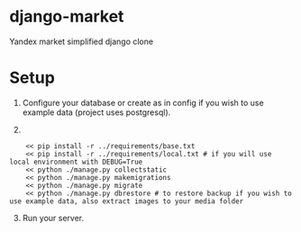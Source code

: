 # django-market
Yandex market simplified django clone

# Setup

1. Configure your database or create as in config if you wish to use example data (project uses postgresql).

2.
```
    << pip install -r ../requirements/base.txt
    << pip install -r ../requirements/local.txt # if you will use local environment with DEBUG=True
    << python ./manage.py collectstatic
    << python ./manage.py makemigrations
    << python ./manage.py migrate
    << python ./manage.py dbrestore # to restore backup if you wish to use example data, also extract images to your media folder
```

3. Run your server.